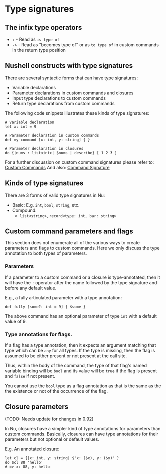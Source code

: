 # Type signatures

## The infix type operators

- `:` - Read as `is type of`
- `->` - Read as "becomes type of" or as `to type of` in custom commands in the return type position

## Nushell constructs with type signatures

There are several syntactic forms that can have type signatures:

- Variable declarations
- Parameter declarations in custom commands and closures
- Input type declarations to custom commands
- Return type declarations from custom commands

The following code snippets illustrates these kinds of type signatures:

```nu
# Variable declaration
let x: int = 9

# Parameter declaration in custom commands
def my-command [x: int, y: string] { }

# Parameter declaration in closures
do {|nums : list<int>| $nums | describe} [ 1 2 3 ]
```

For a further discussion on custom command signatures please refer to: [Custom Commands](/book/custom_commands.html)
And also: [Command Signature](/book/command_signature.html)

## Kinds of type signatures

There are 3 forms of valid type signatures in Nu:

- Basic: E.g. `int`, `bool`, `string`, etc.
- Compound:
  - `list<string>`,
    `record<type: int, bar: string>`

## Custom command parameters and flags

This section does not enumerate all of the various ways to create parameters
and flags to custom commands. Here we only discuss the type annotation to both
types of parameters.

### Parameters

If a parameter to a custom command or a closure is type-annotated, then it will
have the `:` operator after the name followed by the type signature
and before any default value.

E.g., a fully articulated parameter with a type annotation:

```nu
def fully [some?: int = 9] { $some }
```

The above command has an optional parameter of type `int` with a default value of 9.

### Type annotations for flags.

If a flag has a type annotation, then it expects an argument matching that type
which can be `any` for all types. If the type is missing, then the flag is assumed
to be either present or not present at the call site.

Thus, within the body of the command, the type of that flag's named variable
binding will be `bool` and its value will be `true` if the flag is present
and `false` if not present.

You cannot use the `bool` type as a flag annotation as that is the same
as the the existence or not of the occurrence of the flag.

## Closure parameters

(TODO: Needs update for changes in 0.92)

In Nu, closures have a simpler kind of type annotations for parameters
than custom commands. Basically, closures can have type annotations for their
parameters but not optional or default values.

E.g. An annotated closure:

```nu
let cl = {|x: int, y: string| $"x: ($x), y: ($y)" }
do $cl 88 'hello'
# => x: 88, y: hello
```
